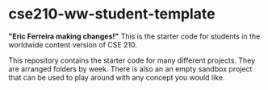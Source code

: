 # cse210-ww-student-template
**"Eric Ferreira making changes!"**
This is the starter code for students in the worldwide content version of CSE 210.

This repository contains the starter code for many different projects. They are arranged folders by week. There is also an an empty sandbox project that can be used to play around with any concept you would like.
